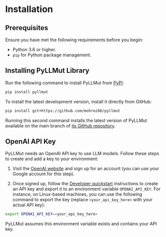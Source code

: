 # Installation

## Prerequisites

Ensure you have met the following requirements before you begin:

- Python 3.6 or higher.
- `pip` for Python package management.

## Installing PyLLMut Library

Run the following command to install PyLLMut from 
[PyPI](https://pypi.org/project/PyLLMut/):

```bash
pip install pyllmut
```

To install the latest development version, install it directly from GitHub:

```bash
pip install git+https://github.com/mohrez86/pyllmut
```

Running this second command installs the latest version
of PyLLMut available on the main branch of
[its GitHub repository](https://github.com/mohrez86/pyllmut).

## OpenAI API Key

PyLLMut needs an OpenAI API key to use LLM models. 
Follow these steps to create and add a key to your environment:

1. Visit the [OpenAI website](https://openai.com) 
   and sign up 
   for an account (you can use your 
   Google account for this step).

2. Once signed up, follow the 
   [Developer quickstart](https://platform.openai.com/docs/quickstart/step-2-setup-your-api-key.eot) 
   instructions to create an API key and export it to 
   an environment variable `OPENAI_API_KEY`.
   For instance, on Linux-based machines, you can use the
   following command to export the 
   key (replace `<your_api_key_here>` 
   with your actual API key):

```bash
export OPENAI_API_KEY=<your_api_key_here>
```

PyLLMut assumes this environment variable exists 
and contains your API key.
